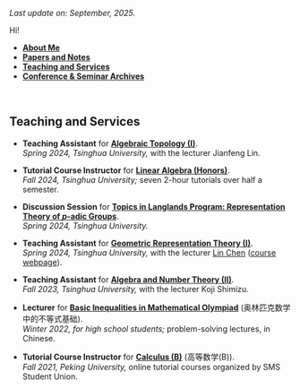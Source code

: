 _Last update on: September, 2025._

Hi! 

- [**About Me**](./index.md)
- [**Papers and Notes**](./blurbs.md)
- [**Teaching and Services**](./teaching.md)
- [**Conference & Seminar Archives**](./activities.md)

<br>

## Teaching and Services

- **Teaching Assistant** for [**Algebraic Topology (I)**](). <br/>
  _Spring 2024, Tsinghua University,_ with the lecturer Jianfeng Lin.

- **Tutorial Course Instructor** for [**Linear Algebra (Honors)**](./LA-Honors.pdf). <br/>
  _Fall 2024, Tsinghua University;_ seven 2-hour tutorials over half a semester.

- **Discussion Session** for [**Topics in Langlands Program: Representation Theory of _p_-adic Groups**](./p-adic-HWSoln.pdf). <br/>
  _Spring 2024, Tsinghua University._

- **Teaching Assistant** for [**Geometric Representation Theory (I)**](./GRT1-HWsoln.pdf). <br/>
  _Spring 2024, Tsinghua University,_ with the lecturer [Lin Chen](https://windshower.github.io/linchen/) ([course webpage](https://windshower.github.io/linchen/teaching/s2024.html)). 

- **Teaching Assistant** for [**Algebra and Number Theory (II)**](./ANT2-HWsoln.pdf). <br/>
  _Fall 2023, Tsinghua University,_ with the lecturer Koji Shimizu. 

- **Lecturer** for [**Basic Inequalities in Mathematical Olympiad**](./ineq/ineq.md) (奥林匹克数学中的不等式基础). <br/>
  _Winter 2022, for high school students;_ problem-solving lectures, in Chinese.
  
- **Tutorial Course Instructor** for [**Calculus (B)**](./cal2021/cal2021.md) (高等数学(B)). <br/>
  _Fall 2021, Peking University,_ online tutorial courses organized by SMS Student Union.

